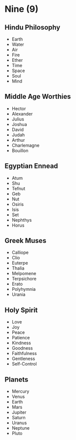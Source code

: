 # Nine (9)

## Hindu Philosophy
- Earth
- Water
- Air
- Fire
- Ether
- Time
- Space
- Soul
- Mind

## Middle Age Worthies
- Hector
- Alexander
- Julius
- Joshua
- David
- Judah
- Arthur
- Charlemagne
- Bouillon

## Egyptian Ennead
- Atum
- Shu
- Tefnut
- Geb
- Nut
- Osiris
- Isis
- Set
- Nephthys
- Horus

## Greek Muses
- Calliope
- Clio
- Euterpe
- Thalia
- Melpomene
- Terpsichore
- Erato
- Polyhymnia
- Urania

## Holy Spirit
- Love
- Joy
- Peace
- Patience
- Kindness
- Goodness
- Faithfulness
- Gentleness
- Self-Control

## Planets
- Mercury
- Venus
- Earth
- Mars
- Jupiter
- Saturn
- Uranus
- Neptune
- Pluto